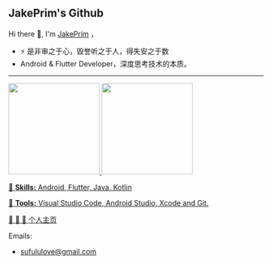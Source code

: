 ## JakePrim's Github

Hi there 👋, I'm <a href="https://juejin.im/user/58b90798128fe10064336192">JakePrim</a> ， 

- ⚡ 是非审之于心，毁誉听之于人，得失安之于数
- Android & Flutter Developer，深度思考技术的本质。
---

<div>
  <a href="https://github.com/JakePrim">
  <img height="180em" src="https://github-readme-stats.vercel.app/api?username=JakePrim&count_private=true&theme=cobalt&show_icons=true"/>
  <img height="180em" src="https://github-readme-stats.vercel.app/api/top-langs/?username=JakePrim&layout=compact&langs_count=7&theme=cobalt"/>
</div>

<p align="left">
  🦄 <strong>Skills:</strong> Android, Flutter, Java, Kotlin
</p>

<p align="left">
  💼 <strong>Tools:</strong> Visual Studio Code, Android Studio, Xcode and Git.
</p>

👋 👋 👋 <a href="https://www.yuque.com/jakeprim">个人主页</a>
  
Emails:
- sufululove@gmail.com



